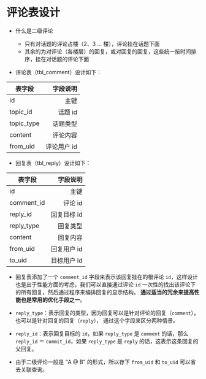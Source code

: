 # 评论表设计

- 什么是二级评论
  - 只有对话题的评论占楼（2、3 ... 楼），评论挂在话题下面
  - 其余的为对评论（各楼层）的回复，或对回复的回复，这些统一按时间排序，挂在对话题的评论下面

- 评论表（tbl_comment）设计如下：
  
表字段       | 字段说明    |
------------|-----------:|
id          | 主键        |
topic_id	  | 话题 id     |
topic_type	| 话题类型     |
content	    | 评论内容     |
from_uid	  | 评论用户 id  |

- 回复表（tbl_reply）设计如下：

表字段          | 字段说明     |
---------------|------------:|
id             | 主键        |
comment_id	   | 评论 id     |
reply_id	     | 回复目标 id  |
reply_type  	 | 回复类型     |
content		  	 | 回复内容     |
from_uid			 | 回复用户 id  |
to_uid		  	 | 目标用户 id  |

- 回复表添加了一个 `comment_id` 字段来表示该回复挂在的根评论 `id`，这样设计也是出于性能方面的考虑，我们可以直接通过评论 `id` 一次性的找出该评论下的所有回复，然后通过程序来编排回复的显示结构。 **通过适当的冗余来提高性能也是常用的优化手段之一**。

- `reply_type`：表示回复的类型，因为回复可以是针对评论的回复（`comment`），也可以是针对回复的回复（`reply`）， 通过这个字段来区分两种情景。

- `reply_id`：表示回复目标的 `id`，如果 `reply_type` 是 `comment` 的话，那么 `reply_id` ＝ `commit_id`，如果 `reply_type` 是 `reply` 的话，这表示这条回复的父回复。

- 由于二级评论一般是 “A @ B” 的形式，所以存下 `from_uid` 和 `to_uid` 可以省去关联查询。